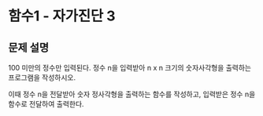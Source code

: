# 함수1 - 자가진단 3

## 문제 설명


100 미만의 정수만 입력된다. 정수 n을 입력받아 n x n 크기의 숫자사각형을 출력하는 프로그램을 작성하시오.

 

이때 정수 n을 전달받아 숫자 정사각형을 출력하는 함수를 작성하고, 입력받은 정수 n을 함수로 전달하여 출력한다.